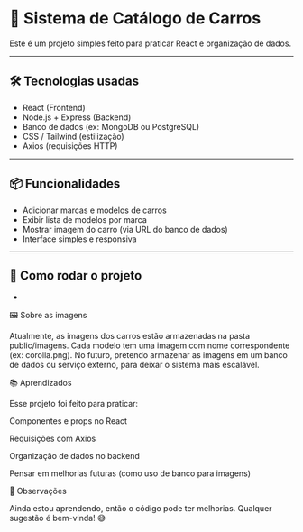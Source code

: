 # 🚗 Sistema de Catálogo de Carros

Este é um projeto simples feito para praticar React e organização de dados. 

---

## 🛠️ Tecnologias usadas

- React (Frontend)
- Node.js + Express (Backend)
- Banco de dados (ex: MongoDB ou PostgreSQL)
- CSS / Tailwind (estilização)
- Axios (requisições HTTP)

---

## 📦 Funcionalidades

- Adicionar marcas e modelos de carros
- Exibir lista de modelos por marca
- Mostrar imagem do carro (via URL do banco de dados)
- Interface simples e responsiva

---

## 🚀 Como rodar o projeto

- 

🖼️ Sobre as imagens

Atualmente, as imagens dos carros estão armazenadas na pasta public/imagens. Cada modelo tem uma imagem com nome correspondente (ex: corolla.png). No futuro, pretendo armazenar as imagens em um banco de dados ou serviço externo, para deixar o sistema mais escalável.

📚 Aprendizados

Esse projeto foi feito para praticar:

Componentes e props no React

Requisições com Axios

Organização de dados no backend

Pensar em melhorias futuras (como uso de banco para imagens)

📌 Observações

Ainda estou aprendendo, então o código pode ter melhorias. Qualquer sugestão é bem-vinda! 😅